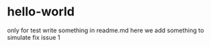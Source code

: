# hello-world
only for test
write something in readme.md
here we add something to simulate fix issue 1
